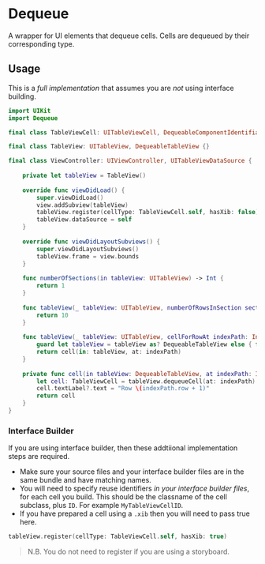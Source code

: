 # Dequeue

A wrapper for UI elements that dequeue cells. Cells are dequeued by their corresponding type.

## Usage

This is a *full implementation* that assumes you are *not* using interface building.

```swift
import UIKit
import Dequeue

final class TableViewCell: UITableViewCell, DequeableComponentIdentifiable {}

final class TableView: UITableView, DequeableTableView {}

final class ViewController: UIViewController, UITableViewDataSource {
    
    private let tableView = TableView()
    
    override func viewDidLoad() {
        super.viewDidLoad()
        view.addSubview(tableView)
        tableView.register(cellType: TableViewCell.self, hasXib: false)
        tableView.dataSource = self
    }
    
    override func viewDidLayoutSubviews() {
        super.viewDidLayoutSubviews()
        tableView.frame = view.bounds
    }
    
    func numberOfSections(in tableView: UITableView) -> Int {
        return 1
    }
    
    func tableView(_ tableView: UITableView, numberOfRowsInSection section: Int) -> Int {
        return 10
    }
    
    func tableView(_ tableView: UITableView, cellForRowAt indexPath: IndexPath) -> UITableViewCell {
        guard let tableView = tableView as? DequeableTableView else { fatalError() }
        return cell(in: tableView, at: indexPath)
    }
    
    private func cell(in tableView: DequeableTableView, at indexPath: IndexPath) -> UITableViewCell {
        let cell: TableViewCell = tableView.dequeueCell(at: indexPath)
        cell.textLabel?.text = "Row \(indexPath.row + 1)"
        return cell
    }
}
```

### Interface Builder

If you are using interface builder, then these addtiional implementation steps are required.

* Make sure your source files and your interface builder files are in the same bundle and have matching names.
* You will need to specify reuse identifiers *in your interface builder files*, for each cell you build. This should be the classname of the cell subclass, plus `ID`. For example `MyTableViewCellID`.
* If you have prepared a cell using a `.xib` then you will need to pass true here.

```swift
tableView.register(cellType: TableViewCell.self, hasXib: true)
```
> N.B. You do not need to register if you are using a storyboard.
